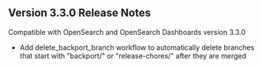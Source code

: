 

## Version 3.3.0 Release Notes

Compatible with OpenSearch and OpenSearch Dashboards version 3.3.0

* Add delete_backport_branch workflow to automatically delete branches that start with "backport/" or "release-chores/" after they are merged